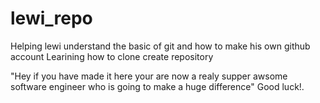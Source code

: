 # lewi_repo
Helping lewi understand the basic of git and how to make his own github account
Learining how to clone create repository

"Hey if you have made it here your are now a realy supper awsome software engineer who is going to make a huge difference"
Good luck!.
